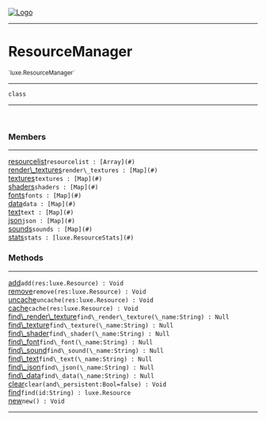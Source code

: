 
[![Logo](../../images/logo.png)](../../api/index.html)

---



<h1>ResourceManager</h1>
<small>`luxe.ResourceManager`</small>



---

`class`

---

&nbsp;
&nbsp;



<h3>Members</h3> <hr/><span class="member apipage">
                <a name="resourcelist"><a class="lift" href="#resourcelist">resourcelist</a></a><code class="signature apipage">resourcelist : [Array](#)</code><br/></span>
            <span class="small_desc_flat"></span><span class="member apipage">
                <a name="render_textures"><a class="lift" href="#render_textures">render\_textures</a></a><code class="signature apipage">render\_textures : [Map](#)</code><br/></span>
            <span class="small_desc_flat"></span><span class="member apipage">
                <a name="textures"><a class="lift" href="#textures">textures</a></a><code class="signature apipage">textures : [Map](#)</code><br/></span>
            <span class="small_desc_flat"></span><span class="member apipage">
                <a name="shaders"><a class="lift" href="#shaders">shaders</a></a><code class="signature apipage">shaders : [Map](#)</code><br/></span>
            <span class="small_desc_flat"></span><span class="member apipage">
                <a name="fonts"><a class="lift" href="#fonts">fonts</a></a><code class="signature apipage">fonts : [Map](#)</code><br/></span>
            <span class="small_desc_flat"></span><span class="member apipage">
                <a name="data"><a class="lift" href="#data">data</a></a><code class="signature apipage">data : [Map](#)</code><br/></span>
            <span class="small_desc_flat"></span><span class="member apipage">
                <a name="text"><a class="lift" href="#text">text</a></a><code class="signature apipage">text : [Map](#)</code><br/></span>
            <span class="small_desc_flat"></span><span class="member apipage">
                <a name="json"><a class="lift" href="#json">json</a></a><code class="signature apipage">json : [Map](#)</code><br/></span>
            <span class="small_desc_flat"></span><span class="member apipage">
                <a name="sounds"><a class="lift" href="#sounds">sounds</a></a><code class="signature apipage">sounds : [Map](#)</code><br/></span>
            <span class="small_desc_flat"></span><span class="member apipage">
                <a name="stats"><a class="lift" href="#stats">stats</a></a><code class="signature apipage">stats : [luxe.ResourceStats](#)</code><br/></span>
            <span class="small_desc_flat"></span>





<h3>Methods</h3> <hr/><span class="method apipage">
            <a name="add"><a class="lift" href="#add">add</a></a><code class="signature apipage">add(res:luxe.Resource<span></span>) : Void</code><br/><span class="small_desc_flat"></span>
        </span>
    <span class="method apipage">
            <a name="remove"><a class="lift" href="#remove">remove</a></a><code class="signature apipage">remove(res:luxe.Resource<span></span>) : Void</code><br/><span class="small_desc_flat"></span>
        </span>
    <span class="method apipage">
            <a name="uncache"><a class="lift" href="#uncache">uncache</a></a><code class="signature apipage">uncache(res:luxe.Resource<span></span>) : Void</code><br/><span class="small_desc_flat"></span>
        </span>
    <span class="method apipage">
            <a name="cache"><a class="lift" href="#cache">cache</a></a><code class="signature apipage">cache(res:luxe.Resource<span></span>) : Void</code><br/><span class="small_desc_flat"></span>
        </span>
    <span class="method apipage">
            <a name="find_render_texture"><a class="lift" href="#find_render_texture">find\_render\_texture</a></a><code class="signature apipage">find\_render\_texture(\_name:String<span></span>) : Null</code><br/><span class="small_desc_flat"></span>
        </span>
    <span class="method apipage">
            <a name="find_texture"><a class="lift" href="#find_texture">find\_texture</a></a><code class="signature apipage">find\_texture(\_name:String<span></span>) : Null</code><br/><span class="small_desc_flat"></span>
        </span>
    <span class="method apipage">
            <a name="find_shader"><a class="lift" href="#find_shader">find\_shader</a></a><code class="signature apipage">find\_shader(\_name:String<span></span>) : Null</code><br/><span class="small_desc_flat"></span>
        </span>
    <span class="method apipage">
            <a name="find_font"><a class="lift" href="#find_font">find\_font</a></a><code class="signature apipage">find\_font(\_name:String<span></span>) : Null</code><br/><span class="small_desc_flat"></span>
        </span>
    <span class="method apipage">
            <a name="find_sound"><a class="lift" href="#find_sound">find\_sound</a></a><code class="signature apipage">find\_sound(\_name:String<span></span>) : Null</code><br/><span class="small_desc_flat"></span>
        </span>
    <span class="method apipage">
            <a name="find_text"><a class="lift" href="#find_text">find\_text</a></a><code class="signature apipage">find\_text(\_name:String<span></span>) : Null</code><br/><span class="small_desc_flat"></span>
        </span>
    <span class="method apipage">
            <a name="find_json"><a class="lift" href="#find_json">find\_json</a></a><code class="signature apipage">find\_json(\_name:String<span></span>) : Null</code><br/><span class="small_desc_flat"></span>
        </span>
    <span class="method apipage">
            <a name="find_data"><a class="lift" href="#find_data">find\_data</a></a><code class="signature apipage">find\_data(\_name:String<span></span>) : Null</code><br/><span class="small_desc_flat"></span>
        </span>
    <span class="method apipage">
            <a name="clear"><a class="lift" href="#clear">clear</a></a><code class="signature apipage">clear(and\_persistent:Bool<span>=false</span>) : Void</code><br/><span class="small_desc_flat"></span>
        </span>
    <span class="method apipage">
            <a name="find"><a class="lift" href="#find">find</a></a><code class="signature apipage">find(id:String<span></span>) : luxe.Resource</code><br/><span class="small_desc_flat"></span>
        </span>
    <span class="method apipage">
            <a name="new"><a class="lift" href="#new">new</a></a><code class="signature apipage">new() : Void</code><br/><span class="small_desc_flat"></span>
        </span>
    





---

&nbsp;
&nbsp;
&nbsp;
&nbsp;